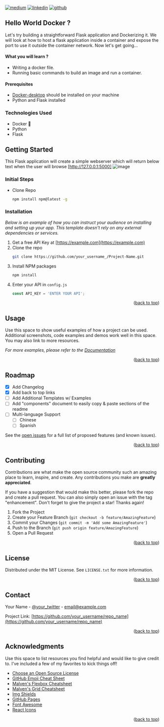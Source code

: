 [![medium][medium-shield]][medium-url]
[![linkedin][linkedin-shield]][linkedin-url]
[![github][github-shield]][github-url]

<!-- ABOUT THE PROJECT -->
## Hello World Docker ?
Let's try building a straightforward Flask application and Dockerizing it. We will look at how to host a flask application inside a container and expose the port to use it outside the container network. Now let's get going...

#### What you will learn ?
* Writing a docker file.
* Running basic commands to build an image and run a container.

#### Prerequisites
* [Docker-desktop] should be installed on your machine
* Python and Flask installed

### Technologies Used 
* Docker 🐳
* Python
* Flask 

<!-- GETTING STARTED -->
## Getting Started
This Flask application will create a simple webserver which will return below text when the user will browse [http://127.0.0.1:5000]
![image](https://github.com/6613pranav/Docker/assets/48874265/7496b2dc-6fd3-4f72-bd0c-88a7a5495e27)

### Initial Steps
* Clone Repo
  ```sh
  npm install npm@latest -g
  ```

### Installation

_Below is an example of how you can instruct your audience on installing and setting up your app. This template doesn't rely on any external dependencies or services._

1. Get a free API Key at [https://example.com](https://example.com)
2. Clone the repo
   ```sh
   git clone https://github.com/your_username_/Project-Name.git
   ```
3. Install NPM packages
   ```sh
   npm install
   ```
4. Enter your API in `config.js`
   ```js
   const API_KEY = 'ENTER YOUR API';
   ```

<p align="right">(<a href="#readme-top">back to top</a>)</p>



<!-- USAGE EXAMPLES -->
## Usage

Use this space to show useful examples of how a project can be used. Additional screenshots, code examples and demos work well in this space. You may also link to more resources.

_For more examples, please refer to the [Documentation](https://example.com)_

<p align="right">(<a href="#readme-top">back to top</a>)</p>



<!-- ROADMAP -->
## Roadmap

- [x] Add Changelog
- [x] Add back to top links
- [ ] Add Additional Templates w/ Examples
- [ ] Add "components" document to easily copy & paste sections of the readme
- [ ] Multi-language Support
    - [ ] Chinese
    - [ ] Spanish

See the [open issues](https://github.com/othneildrew/Best-README-Template/issues) for a full list of proposed features (and known issues).

<p align="right">(<a href="#readme-top">back to top</a>)</p>



<!-- CONTRIBUTING -->
## Contributing

Contributions are what make the open source community such an amazing place to learn, inspire, and create. Any contributions you make are **greatly appreciated**.

If you have a suggestion that would make this better, please fork the repo and create a pull request. You can also simply open an issue with the tag "enhancement".
Don't forget to give the project a star! Thanks again!

1. Fork the Project
2. Create your Feature Branch (`git checkout -b feature/AmazingFeature`)
3. Commit your Changes (`git commit -m 'Add some AmazingFeature'`)
4. Push to the Branch (`git push origin feature/AmazingFeature`)
5. Open a Pull Request

<p align="right">(<a href="#readme-top">back to top</a>)</p>



<!-- LICENSE -->
## License

Distributed under the MIT License. See `LICENSE.txt` for more information.

<p align="right">(<a href="#readme-top">back to top</a>)</p>



<!-- CONTACT -->
## Contact

Your Name - [@your_twitter](https://twitter.com/your_username) - email@example.com

Project Link: [https://github.com/your_username/repo_name](https://github.com/your_username/repo_name)

<p align="right">(<a href="#readme-top">back to top</a>)</p>



<!-- ACKNOWLEDGMENTS -->
## Acknowledgments

Use this space to list resources you find helpful and would like to give credit to. I've included a few of my favorites to kick things off!

* [Choose an Open Source License](https://choosealicense.com)
* [GitHub Emoji Cheat Sheet](https://www.webpagefx.com/tools/emoji-cheat-sheet)
* [Malven's Flexbox Cheatsheet](https://flexbox.malven.co/)
* [Malven's Grid Cheatsheet](https://grid.malven.co/)
* [Img Shields](https://shields.io)
* [GitHub Pages](https://pages.github.com)
* [Font Awesome](https://fontawesome.com)
* [React Icons](https://react-icons.github.io/react-icons/search)

<p align="right">(<a href="#readme-top">back to top</a>)</p>



<!-- MARKDOWN LINKS & IMAGES -->
<!-- https://www.markdownguide.org/basic-syntax/#reference-style-links -->
[linkedin-url]: https://www.linkedin.com/in/pranav-vatsa-1a4a261b0/
[linkedin-shield]: https://img.shields.io/badge/linkedin-0A66C2?style=for-the-badge&logo=linkedin&logoColor=white
[medium-url]: https://medium.com/@Cloud.Explorer
[medium-shield]: https://img.shields.io/badge/medium-1DA1F2?style=for-the-badge&logo=ko-fi&logoColor=white
[github-url]: https://github.com/6613pranav
[github-shield]: https://img.shields.io/badge/github-1DA1F2?style=for-the-badge&logo=github&logoColor=white
[Docker-desktop]: https://docs.docker.com/get-docker/
